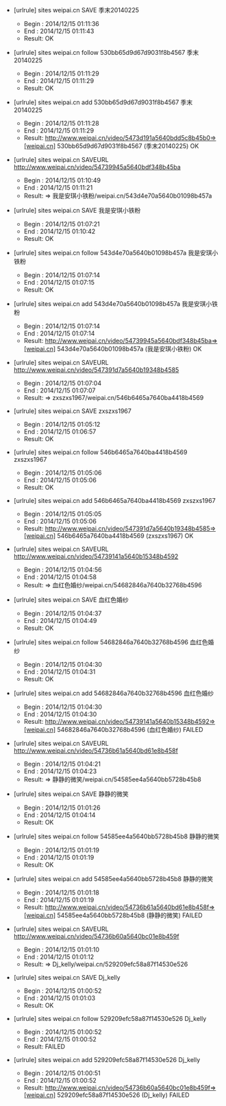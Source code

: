 * [urlrule] sites weipai.cn SAVE 季末20140225

    * Begin : 2014/12/15 01:11:36
    * End   : 2014/12/15 01:11:43
    * Result: OK

* [urlrule] sites weipai.cn follow 530bb65d9d67d9031f8b4567 季末20140225

    * Begin : 2014/12/15 01:11:29
    * End   : 2014/12/15 01:11:29
    * Result: OK

* [urlrule] sites weipai.cn add 530bb65d9d67d9031f8b4567 季末20140225

    * Begin : 2014/12/15 01:11:28
    * End   : 2014/12/15 01:11:29
    * Result: http://www.weipai.cn/video/5473d191a5640bdd5c8b45b0=>[weipai.cn] 530bb65d9d67d9031f8b4567 (季末20140225) OK

* [urlrule] sites weipai.cn SAVEURL http://www.weipai.cn/video/54739945a5640bdf348b45ba

    * Begin : 2014/12/15 01:10:49
    * End   : 2014/12/15 01:11:21
    * Result: => 我是安琪小铁粉/weipai.cn/543d4e70a5640b01098b457a

* [urlrule] sites weipai.cn SAVE 我是安琪小铁粉

    * Begin : 2014/12/15 01:07:21
    * End   : 2014/12/15 01:10:42
    * Result: OK

* [urlrule] sites weipai.cn follow 543d4e70a5640b01098b457a 我是安琪小铁粉

    * Begin : 2014/12/15 01:07:14
    * End   : 2014/12/15 01:07:15
    * Result: OK

* [urlrule] sites weipai.cn add 543d4e70a5640b01098b457a 我是安琪小铁粉

    * Begin : 2014/12/15 01:07:14
    * End   : 2014/12/15 01:07:14
    * Result: http://www.weipai.cn/video/54739945a5640bdf348b45ba=>[weipai.cn] 543d4e70a5640b01098b457a (我是安琪小铁粉) OK

* [urlrule] sites weipai.cn SAVEURL http://www.weipai.cn/video/547391d7a5640b19348b4585

    * Begin : 2014/12/15 01:07:04
    * End   : 2014/12/15 01:07:07
    * Result: => zxszxs1967/weipai.cn/546b6465a7640ba4418b4569

* [urlrule] sites weipai.cn SAVE zxszxs1967

    * Begin : 2014/12/15 01:05:12
    * End   : 2014/12/15 01:06:57
    * Result: OK

* [urlrule] sites weipai.cn follow 546b6465a7640ba4418b4569 zxszxs1967

    * Begin : 2014/12/15 01:05:06
    * End   : 2014/12/15 01:05:06
    * Result: OK

* [urlrule] sites weipai.cn add 546b6465a7640ba4418b4569 zxszxs1967

    * Begin : 2014/12/15 01:05:05
    * End   : 2014/12/15 01:05:06
    * Result: http://www.weipai.cn/video/547391d7a5640b19348b4585=>[weipai.cn] 546b6465a7640ba4418b4569 (zxszxs1967) OK

* [urlrule] sites weipai.cn SAVEURL http://www.weipai.cn/video/54739141a5640b15348b4592

    * Begin : 2014/12/15 01:04:56
    * End   : 2014/12/15 01:04:58
    * Result: => 血红色婚纱/weipai.cn/54682846a7640b32768b4596

* [urlrule] sites weipai.cn SAVE 血红色婚纱

    * Begin : 2014/12/15 01:04:37
    * End   : 2014/12/15 01:04:49
    * Result: OK

* [urlrule] sites weipai.cn follow 54682846a7640b32768b4596 血红色婚纱

    * Begin : 2014/12/15 01:04:30
    * End   : 2014/12/15 01:04:31
    * Result: OK

* [urlrule] sites weipai.cn add 54682846a7640b32768b4596 血红色婚纱

    * Begin : 2014/12/15 01:04:30
    * End   : 2014/12/15 01:04:30
    * Result: http://www.weipai.cn/video/54739141a5640b15348b4592=>[weipai.cn] 54682846a7640b32768b4596 (血红色婚纱) FAILED

* [urlrule] sites weipai.cn SAVEURL http://www.weipai.cn/video/54736b61a5640bd61e8b458f

    * Begin : 2014/12/15 01:04:21
    * End   : 2014/12/15 01:04:23
    * Result: => 静静的微笑/weipai.cn/54585ee4a5640bb5728b45b8

* [urlrule] sites weipai.cn SAVE 静静的微笑

    * Begin : 2014/12/15 01:01:26
    * End   : 2014/12/15 01:04:14
    * Result: OK

* [urlrule] sites weipai.cn follow 54585ee4a5640bb5728b45b8 静静的微笑

    * Begin : 2014/12/15 01:01:19
    * End   : 2014/12/15 01:01:19
    * Result: OK

* [urlrule] sites weipai.cn add 54585ee4a5640bb5728b45b8 静静的微笑

    * Begin : 2014/12/15 01:01:18
    * End   : 2014/12/15 01:01:19
    * Result: http://www.weipai.cn/video/54736b61a5640bd61e8b458f=>[weipai.cn] 54585ee4a5640bb5728b45b8 (静静的微笑) FAILED

* [urlrule] sites weipai.cn SAVEURL http://www.weipai.cn/video/54736b60a5640bc01e8b459f

    * Begin : 2014/12/15 01:01:10
    * End   : 2014/12/15 01:01:12
    * Result: => Dj_kelly/weipai.cn/529209efc58a87f14530e526

* [urlrule] sites weipai.cn SAVE Dj_kelly

    * Begin : 2014/12/15 01:00:52
    * End   : 2014/12/15 01:01:03
    * Result: OK

* [urlrule] sites weipai.cn follow 529209efc58a87f14530e526 Dj_kelly

    * Begin : 2014/12/15 01:00:52
    * End   : 2014/12/15 01:00:52
    * Result: FAILED

* [urlrule] sites weipai.cn add 529209efc58a87f14530e526 Dj_kelly

    * Begin : 2014/12/15 01:00:51
    * End   : 2014/12/15 01:00:52
    * Result: http://www.weipai.cn/video/54736b60a5640bc01e8b459f=>[weipai.cn] 529209efc58a87f14530e526 (Dj_kelly) FAILED

